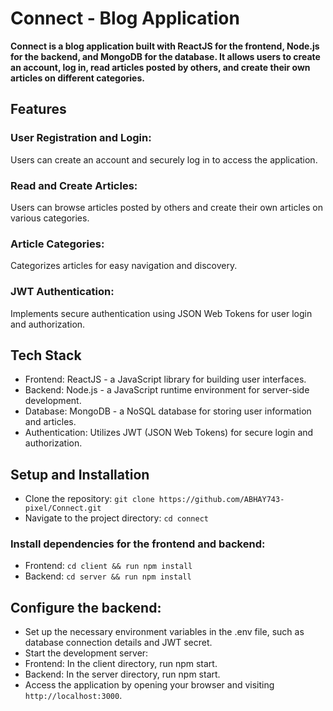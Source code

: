 # Connect - Blog Application
**Connect is a blog application built with ReactJS for the frontend, Node.js for the backend, and MongoDB for the database. It allows users to create an account, log in, read articles posted by others, and create their own articles on different categories.**

## Features
### User Registration and Login: 
Users can create an account and securely log in to access the application.
### Read and Create Articles: 
Users can browse articles posted by others and create their own articles on various categories.
### Article Categories: 
Categorizes articles for easy navigation and discovery.
### JWT Authentication:
Implements secure authentication using JSON Web Tokens for user login and authorization.
## Tech Stack
- Frontend: ReactJS - a JavaScript library for building user interfaces.
- Backend: Node.js - a JavaScript runtime environment for server-side development.
- Database: MongoDB - a NoSQL database for storing user information and articles.
- Authentication: Utilizes JWT (JSON Web Tokens) for secure login and authorization.
## Setup and Installation
- Clone the repository: `git clone https://github.com/ABHAY743-pixel/Connect.git`
- Navigate to the project directory: `cd connect`
### Install dependencies for the frontend and backend:
- Frontend: `cd client && run npm install`
- Backend: `cd server && run npm install`
## Configure the backend:
- Set up the necessary environment variables in the .env file, such as database connection details and JWT secret.
- Start the development server:
- Frontend: In the client directory, run npm start.
- Backend: In the server directory, run npm start.
- Access the application by opening your browser and visiting `http://localhost:3000`.


